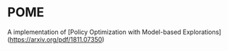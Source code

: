 # POME
A implementation of [Policy Optimization with Model-based Explorations] (https://arxiv.org/pdf/1811.07350)
